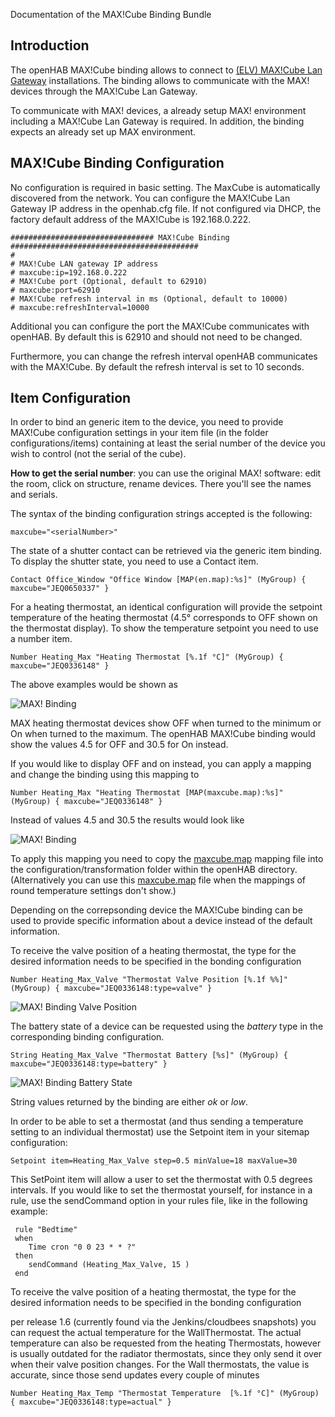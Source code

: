 Documentation of the MAX!Cube Binding Bundle

## Introduction

The openHAB MAX!Cube binding allows to connect to [(ELV) MAX!Cube Lan Gateway](http://www.elv.de/max-cube-lan-gateway.html,) installations. The binding allows to communicate with the MAX! devices through the MAX!Cube Lan Gateway.

To communicate with MAX! devices, a already setup MAX! environment including a MAX!Cube Lan Gateway is required. In addition, the binding expects an already set up MAX environment.

## MAX!Cube Binding Configuration

No configuration is required in basic setting. The MaxCube is automatically discovered from the network.
You can configure the MAX!Cube Lan Gateway IP address in the openhab.cfg file. 
If not configured via DHCP, the factory default address of the MAX!Cube is 192.168.0.222.

    ################################ MAX!Cube Binding ##########################################
    #
    # MAX!Cube LAN gateway IP address 
    # maxcube:ip=192.168.0.222
    # MAX!Cube port (Optional, default to 62910)
    # maxcube:port=62910
    # MAX!Cube refresh interval in ms (Optional, default to 10000)
    # maxcube:refreshInterval=10000

Additional you can configure the port the MAX!Cube communicates with openHAB. By default this is 62910 and should not need to be changed.

Furthermore, you can change the refresh interval openHAB communicates with the MAX!Cube. By default the refresh interval is set to 10 seconds. 

## Item Configuration

In order to bind an generic item to the device, you need to provide MAX!Cube configuration settings in your item file (in the folder configurations/items) containing at least the serial number of the device you wish to control (not the serial of the cube).

**How to get the serial number**: you can use the original MAX! software: edit the room, click on structure,  rename devices. There you'll see the names and serials.

The syntax of the binding configuration strings accepted is the following: 

    maxcube="<serialNumber>"

The state of a shutter contact can be retrieved via the generic item binding. To display the shutter state, you need to use a Contact item.

    Contact Office_Window "Office Window [MAP(en.map):%s]" (MyGroup) { maxcube="JEQ0650337" }

For a heating thermostat, an identical configuration will provide the setpoint temperature of the heating thermostat (4.5° corresponds to OFF shown on the thermostat display). To show the temperature setpoint you need to use a number item.

    Number Heating_Max "Heating Thermostat [%.1f °C]" (MyGroup) { maxcube="JEQ0336148" }

The above examples would be shown as 

![MAX! Binding](https://dl.dropboxusercontent.com/u/7347332/web/maxcube.png)

MAX heating thermostat devices show OFF when turned to the minimum or On when turned to the maximum. The openHAB MAX!Cube binding would show the values 4.5 for OFF and 30.5 for On instead. 

If you would like to display OFF and on instead, you can apply a mapping and  change the binding using this mapping to 

    Number Heating_Max "Heating Thermostat [MAP(maxcube.map):%s]" (MyGroup) { maxcube="JEQ0336148" }

Instead of values 4.5 and 30.5 the results would look like

![MAX! Binding](https://dl.dropboxusercontent.com/u/7347332/web/max_on_off_small.png)

To apply this mapping you need to copy the [maxcube.map](https://dl.dropboxusercontent.com/u/7347332/web/maxcube.map) mapping file into the configuration/transformation folder within the openHAB directory. (Alternatively you can use this [maxcube.map](http://www.domorino.nl/drupal/?q=node/6) file when the mappings of round temperature settings don't show.)

Depending on the correpsonding device the MAX!Cube binding can be used to provide specific information about a device instead of the default information.

To receive the valve position of a heating thermostat, the type for the desired information needs to be specified in the bonding configuration

    Number Heating_Max_Valve "Thermostat Valve Position [%.1f %%]" (MyGroup) { maxcube="JEQ0336148:type=valve" }

![MAX! Binding Valve Position](https://dl.dropboxusercontent.com/u/7347332/web/max_valve.png)

The battery state of a device can be requested using the _battery_ type in the corresponding binding configuration. 

    String Heating_Max_Valve "Thermostat Battery [%s]" (MyGroup) { maxcube="JEQ0336148:type=battery" }

![MAX! Binding Battery State](https://dl.dropboxusercontent.com/u/7347332/web/max_battery.png)

String values returned by the binding are either _ok_ or _low_.

In order to be able to set a thermostat (and thus sending a temperature setting to an individual thermostat) use the Setpoint item in your sitemap configuration:

    Setpoint item=Heating_Max_Valve step=0.5 minValue=18 maxValue=30

This SetPoint item will allow a user to set the thermostat with 0.5 degrees intervals. If you would like to set the thermostat yourself, for instance in a rule, use the sendCommand option in your rules file, like in the following example:

     rule "Bedtime"
     when
        Time cron "0 0 23 * * ?"
     then
        sendCommand (Heating_Max_Valve, 15 )
     end

To receive the valve position of a heating thermostat, the type for the desired information needs to be specified in the bonding configuration

per release 1.6 (currently found via the Jenkins/cloudbees snapshots) you can request the actual temperature for the WallThermostat. The actual temperature can also be requested from the heating Thermostats, however  is usually outdated for the radiator thermostats, since they only send it over when their valve position changes. For the Wall thermostats, the value is accurate, since those send updates every couple of minutes

    Number Heating_Max_Temp "Thermostat Temperature  [%.1f °C]" (MyGroup) { maxcube="JEQ0336148:type=actual" }